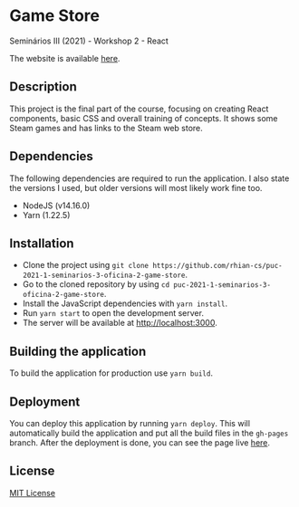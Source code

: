 # Game Store
Seminários III (2021) - Workshop 2 - React

The website is available [here](https://rhian-cs.github.io/puc-2021-1-seminarios-3-oficina-2-game-store/).

## Description
This project is the final part of the course, focusing on creating React components, basic CSS and overall training of concepts. It shows some Steam games and has links to the Steam web store.

## Dependencies
The following dependencies are required to run the application. I also state the versions I used, but older versions will most likely work fine too.

- NodeJS (v14.16.0)
- Yarn (1.22.5)

## Installation
- Clone the project using `git clone https://github.com/rhian-cs/puc-2021-1-seminarios-3-oficina-2-game-store`.
- Go to the cloned repository by using `cd puc-2021-1-seminarios-3-oficina-2-game-store`.
- Install the JavaScript dependencies with `yarn install`.
- Run `yarn start` to open the development server.
- The server will be available at [http://localhost:3000](http://localhost:3000).

## Building the application
To build the application for production use `yarn build`.

## Deployment
You can deploy this application by running `yarn deploy`. This will automatically build the application and put all the build files in the `gh-pages` branch. After the deployment is done, you can see the page live [here](https://rhian-cs.github.io/puc-2021-1-seminarios-3-oficina-2-game-store/).

## License
[MIT License](https://choosealicense.com/licenses/mit/)
